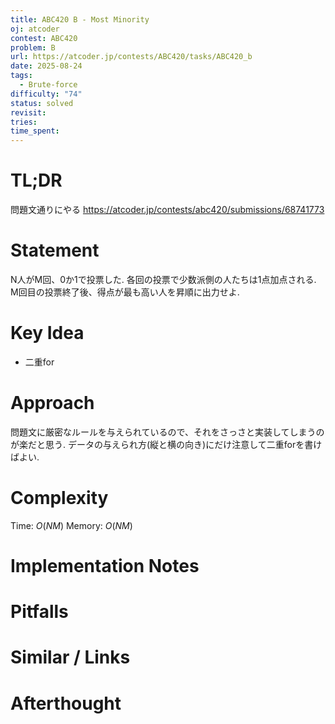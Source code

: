 ```yaml
---
title: ABC420 B - Most Minority
oj: atcoder
contest: ABC420
problem: B
url: https://atcoder.jp/contests/ABC420/tasks/ABC420_b
date: 2025-08-24
tags:
  - Brute-force
difficulty: "74"
status: solved
revisit:
tries:
time_spent:
---
```


# TL;DR
問題文通りにやる
https://atcoder.jp/contests/abc420/submissions/68741773

# Statement
N人がM回、0か1で投票した. 各回の投票で少数派側の人たちは1点加点される.
M回目の投票終了後、得点が最も高い人を昇順に出力せよ.

# Key Idea
- 二重for

# Approach
問題文に厳密なルールを与えられているので、それをさっさと実装してしまうのが楽だと思う.
データの与えられ方(縦と横の向き)にだけ注意して二重forを書けばよい.

# Complexity
Time: $O(NM)$
Memory: $O(NM)$

# Implementation Notes

# Pitfalls

# Similar / Links

# Afterthought
